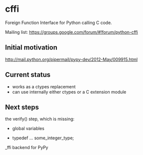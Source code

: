 cffi
====

Foreign Function Interface for Python calling C code.

Mailing list: https://groups.google.com/forum/#!forum/python-cffi


Initial motivation
------------------

http://mail.python.org/pipermail/pypy-dev/2012-May/009915.html


Current status
--------------

* works as a ctypes replacement
* can use internally either ctypes or a C extension module


Next steps
----------

the verify() step, which is missing:

* global variables

* typedef ... some_integer_type;


_ffi backend for PyPy
